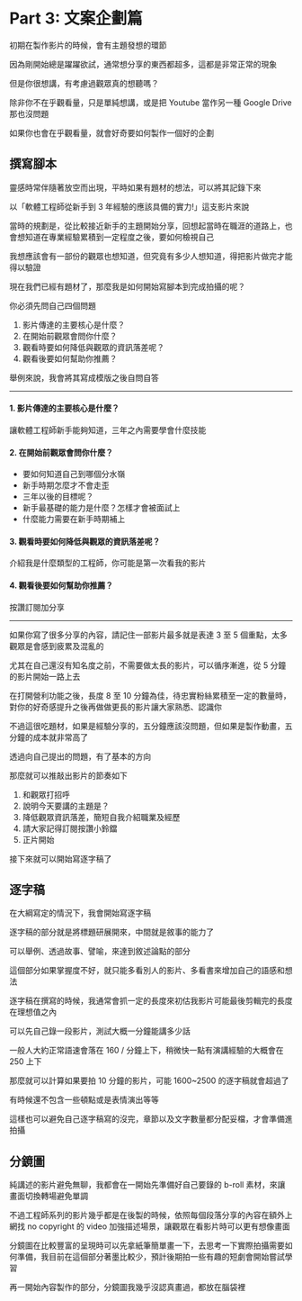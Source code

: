 # Part 3: 文案企劃篇

初期在製作影片的時候，會有主題發想的環節

因為剛開始總是躍躍欲試，通常想分享的東西都超多，這都是非常正常的現象

但是你很想講，有考慮過觀眾真的想聽嗎？

除非你不在乎觀看量，只是單純想講，或是把 Youtube 當作另一種 Google Drive 那也沒問題

如果你也會在乎觀看量，就會好奇要如何製作一個好的企劃

## 撰寫腳本

靈感時常伴隨著放空而出現，平時如果有題材的想法，可以將其記錄下來

以「軟體工程師從新手到 3 年經驗的應該具備的實力!」這支影片來說

當時的規劃是，從比較接近新手的主題開始分享，回想起當時在職涯的道路上，也會想知道在專業經驗累積到一定程度之後，要如何檢視自己

我想應該會有一部份的觀眾也想知道，但究竟有多少人想知道，得把影片做完才能得以驗證

現在我們已經有題材了，那麼我是如何開始寫腳本到完成拍攝的呢？

你必須先問自己四個問題

1. 影片傳達的主要核心是什麼？
2. 在開始前觀眾會問你什麼？
3. 觀看時要如何降低與觀眾的資訊落差呢？
4. 觀看後要如何幫助你推薦？

舉例來說，我會將其寫成模版之後自問自答

----

#### 1. 影片傳達的主要核心是什麼？

讓軟體工程師新手能夠知道，三年之內需要學會什麼技能

#### 2. 在開始前觀眾會問你什麼？

- 要如何知道自己到哪個分水嶺
- 新手時期怎麼才不會走歪
- 三年以後的目標呢？
- 新手最基礎的能力是什麼？怎樣才會被面試上
- 什麼能力需要在新手時期補上

#### 3. 觀看時要如何降低與觀眾的資訊落差呢？

介紹我是什麼類型的工程師，你可能是第一次看我的影片

#### 4. 觀看後要如何幫助你推薦？

按讚訂閱加分享

----

如果你寫了很多分享的內容，請記住一部影片最多就是表達 3 至 5 個重點，太多觀眾是會感到疲累及混亂的

尤其在自己還沒有知名度之前，不需要做太長的影片，可以循序漸進，從 5 分鐘的影片開始一路上去

在打開營利功能之後，長度 8 至 10 分鐘為佳，待忠實粉絲累積至一定的數量時，對你的好奇感提升之後再做做更長的影片讓大家熟悉、認識你

不過這很吃題材，如果是經驗分享的，五分鐘應該沒問題，但如果是製作動畫，五分鐘的成本就非常高了

透過向自己提出的問題，有了基本的方向

那麼就可以推敲出影片的節奏如下

1. 和觀眾打招呼
2. 說明今天要講的主題是？
3. 降低觀眾資訊落差，簡短自我介紹職業及經歷
4. 請大家記得訂閱按讚小鈴鐺
5. 正片開始

接下來就可以開始寫逐字稿了

## 逐字稿

在大綱寫定的情況下，我會開始寫逐字稿

逐字稿的部分就是將標題研展開來，中間就是敘事的能力了

可以舉例、透過故事、譬喻，來達到敘述論點的部分

這個部分如果掌握度不好，就只能多看別人的影片、多看書來增加自己的語感和想法

逐字稿在撰寫的時候，我通常會抓一定的長度來初估我影片可能最後剪輯完的長度在理想值之內

可以先自己錄一段影片，測試大概一分鐘能講多少話

一般人大約正常語速會落在 160 / 分鐘上下，稍微快一點有演講經驗的大概會在 250 上下

那麼就可以計算如果要拍 10 分鐘的影片，可能 1600~2500 的逐字稿就會超過了

有時候還不包含一些頓點或是表情演出等等

這樣也可以避免自己逐字稿寫的沒完，章節以及文字數量都分配妥檔，才會準備進拍攝

## 分鏡圖

純講述的影片避免無聊，我都會在一開始先準備好自己要錄的 b-roll 素材，來讓畫面切換轉場避免單調

不過工程師系列的影片幾乎都是在後製的時候，依照每個段落分享的內容在額外上網找 no copyright 的 video 加強描述場景，讓觀眾在看影片時可以更有想像畫面

分鏡圖在比較豐富的呈現時可以先拿紙筆簡單畫一下，去思考一下實際拍攝需要如何準備，我目前在這個部分著墨比較少，預計後期拍一些有趣的短劇會開始嘗試學習

再一開始內容製作的部分，分鏡圖我幾乎沒認真畫過，都放在腦袋裡
